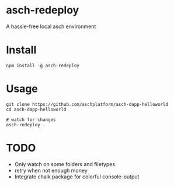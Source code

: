 # asch-redeploy
A hassle-free local asch environment

# Install
```
npm install -g asch-redeploy
```

# Usage
```
git clone https://github.com/aschplatform/asch-dapp-helloworld
cd asch-dapp-helloworld

# watch for changes
asch-redeploy .
```


# TODO
* Only watch on some folders and filetypes
* retry when not enough money
* Integrate chalk package for colorful console-output
